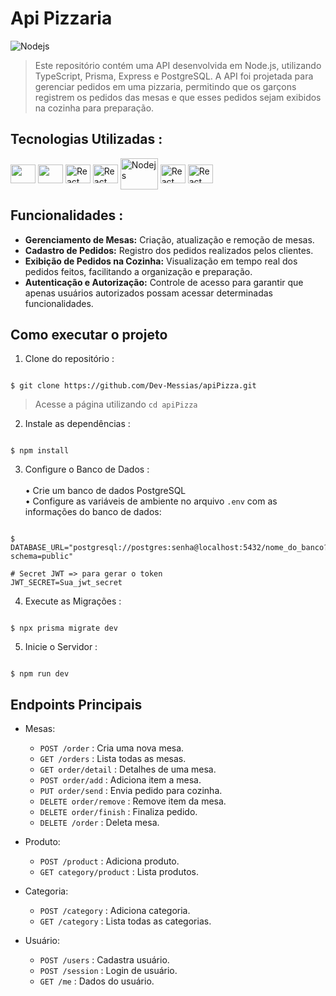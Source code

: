 # Api Pizzaria

<img src="https://bs-uploads.toptal.io/blackfish-uploads/components/seo/5830595/og_image/optimized/1-331d350d67cb0fbf52807f12b1f7efa4.png" alt="Nodejs">

> Este repositório contém uma API desenvolvida em Node.js, utilizando TypeScript, Prisma, Express e PostgreSQL. A API foi projetada para gerenciar pedidos em uma pizzaria, permitindo que os garçons registrem os pedidos das mesas e que esses pedidos sejam exibidos na cozinha para preparação.

 ## Tecnologias Utilizadas :

 <div style="display: inline_block" >
    <img align="center" alt="" height="30" width="40" src="https://cdn.jsdelivr.net/gh/devicons/devicon@latest/icons/vscode/vscode-original.svg" />
    <img align="center" alt="" height="30" width="40" src="https://cdn.jsdelivr.net/gh/devicons/devicon@latest/icons/insomnia/insomnia-original.svg" />
    <img  align="center" alt="React" height="30" width="40" src="https://cdn.jsdelivr.net/gh/devicons/devicon@latest/icons/prisma/prisma-original.svg" />
    <img align="center" alt="React" height="30" width="40" src="https://cdn.jsdelivr.net/gh/devicons/devicon@latest/icons/typescript/typescript-original.svg" />
    <img align="center" alt="Nodejs" height="50" width="60"  src="https://cdn.jsdelivr.net/gh/devicons/devicon@latest/icons/nodejs/nodejs-original-wordmark.svg" />
    <img align="center" alt="React" height="30" width="40" src="https://cdn.jsdelivr.net/gh/devicons/devicon@latest/icons/git/git-original.svg" />
    <img align="center" alt="React" height="30" width="40" src="https://cdn.jsdelivr.net/gh/devicons/devicon@latest/icons/postgresql/postgresql-original.svg" />
</div>

## Funcionalidades :
<ul>
  <li><strong>Gerenciamento de Mesas:</strong> Criação, atualização e remoção de mesas.</li>
  <li><strong>Cadastro de Pedidos:</strong> Registro dos pedidos realizados pelos clientes.</li>
  <li><strong>Exibição de Pedidos na Cozinha:</strong> Visualização em tempo real dos pedidos feitos, facilitando a organização e preparação.</li>
  <li><strong>Autenticação e Autorização:</strong> Controle de acesso para garantir que apenas usuários autorizados possam acessar determinadas funcionalidades.</li>
</ul>

## Como executar o projeto

1. Clone do repositório :

```

$ git clone https://github.com/Dev-Messias/apiPizza.git

```
> Acesse a página utilizando `cd apiPizza`

2. Instale as dependências :

```

$ npm install

```

3. Configure o Banco de Dados :<br><br>
  • Crie um banco de dados PostgreSQL<br>
  • Configure as variáveis de ambiente no arquivo `.env` com as informações do banco de dados:


```

$ DATABASE_URL="postgresql://postgres:senha@localhost:5432/nome_do_banco?schema=public"

# Secret JWT => para gerar o token
JWT_SECRET=Sua_jwt_secret

```
4. Execute as Migrações :

```

$ npx prisma migrate dev

```
5. Inicie o Servidor :

```

$ npm run dev

```

## Endpoints Principais

- Mesas:
    - `POST /order` : Cria uma nova mesa.
    - `GET /orders` : Lista todas as mesas.
    - `GET order/detail` : Detalhes de uma mesa.
    - `POST order/add` : Adiciona item a mesa.
    - `PUT order/send` : Envia pedido para cozinha.
    - `DELETE order/remove` : Remove item da mesa.
    - `DELETE order/finish` : Finaliza pedido.
    - `DELETE /order` : Deleta mesa.
      
- Produto:
    - `POST /product` : Adiciona produto.
    - `GET category/product` : Lista produtos.

- Categoria:
    - `POST /category` : Adiciona categoria.
    - `GET /category` : Lista todas as categorias.

- Usuário:
    - `POST /users` : Cadastra usuário.
    - `POST /session` : Login de usuário.
    - `GET /me` : Dados do usuário.
 



